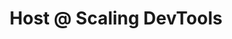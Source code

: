 ---
draft: false
name: "Jack Bridger"
title: "Host @ Scaling DevTools"
quote: "An essential community for anyone in devtools."
socialUrl: "https://twitter.com/jacksbridger"
companyUrl: "https://scalingdevtools.com/"
avatar: {
    src: "content/team/avatars/jack.jpg",
    alt: "Jack"
}
publishDate: "2022-11-09 15:39"
---